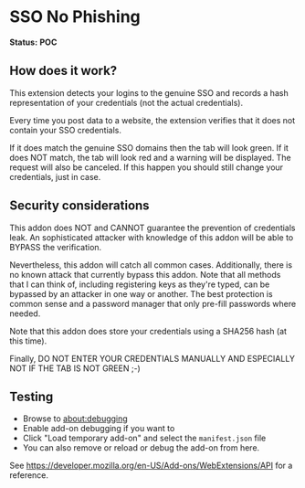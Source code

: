 #  SSO No Phishing

**Status:** **POC**

## How does it work?

This extension detects your logins to the genuine SSO and records a hash representation of your credentials (not
the actual credentials).

Every time you post data to a website, the extension verifies that it does not contain your SSO credentials.

If it does match the genuine SSO domains then the tab will look green.
If it does NOT match, the tab will look red and a warning will be displayed. The request will also be canceled. If this
happen you should still change your credentials, just in case.


## Security considerations

This addon does NOT and CANNOT guarantee the prevention of credentials leak. An sophisticated attacker with knowledge of
this addon will be able to BYPASS the verification.

Nevertheless, this addon will catch all common cases. Additionally, there is no known attack that currently bypass this addon.
Note that all methods that I can think of, including registering keys as they're typed, can be bypassed by an attacker
in one way or another. The best protection is common sense and a password manager that only pre-fill passwords where
needed.

Note that this addon does store your credentials using a SHA256 hash (at this time).

Finally, DO NOT ENTER YOUR CREDENTIALS MANUALLY AND ESPECIALLY NOT IF THE TAB IS NOT GREEN ;-)

## Testing

- Browse to <about:debugging>
- Enable add-on debugging if you want to
- Click "Load temporary add-on" and select the `manifest.json` file
- You can also remove or reload or debug the add-on from here.


See <https://developer.mozilla.org/en-US/Add-ons/WebExtensions/API> for a reference.
